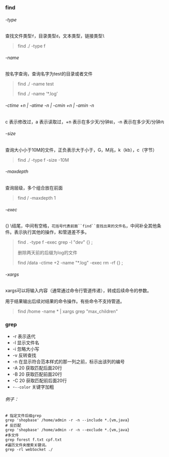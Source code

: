 ### find

###### -type

查找文件类型`f`，目录类型`d`，文本类型，链接类型`l`

> find ./ -type f

###### -name

按名字查询，查询名字为test的目录或者文件

> find ./ -name test
>
> find ./ -name ‘*.log’

###### -ctime +n | -atime -n | -cmin +n | -amin -n

c 表示修改过，a 表示读取过，+n 表示在多少天/分钟`前`，-n 表示在多少天/分钟`内`

###### -size

查询大小小于10M的文件，正负表示大于小于，G，M兆，k（kb），c（字节）

> find ./ -type f -size -10M

###### -maxdepth

查询层级，多个组合放在前面

> find / -maxdepth 1

######  -exec   

{} \结尾，中间有空格，`花括号代表前面``find``查找出来的文件名`，中间补全其他条件。表示执行其他的操作，和管道差不多。

> find . -type f -exec grep -l "dev" {} \;
>
> 删除两天前的后缀为log的文件
>
> find /data -ctime +2 -name "\*.log" -exec rm -rf {} \;

######  -xargs  

xargs可以将输入内容（通常通过命令行管道传递），转成后续命令的参数。

用于结果输出后续对结果的命令操作。有些命令不支持管道。

> find /home -name * | xargs grep "max_children"
>

### grep

- -r  表示迭代
- -l  显示文件名
- -i  忽略大小写
- -v 反转查找
- -n 在显示符合范本样式的那一列之前，标示出该列的编号
- -A 20 获取匹配后面20行
- -B 20 获取匹配前面20行
- -C 20 获取匹配前后面20行
- -`--color` 关键字加粗

###### 例子：

```shell
# 指定文件后缀grep
grep 'shopbase' /home/admin -r -n --include *.{vm,java}
# 反匹配
grep 'shopbase' /home/admin -r -n --exclude *.{vm,java}
#多文件
grep forest f.txt cpf.txt
#遍历文件夹搜索关键词。
grep -rl webSocket ./ 
```





